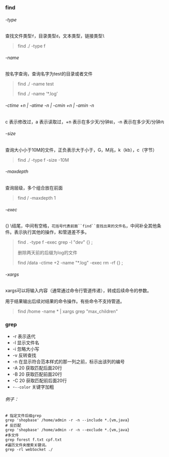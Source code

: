 ### find

###### -type

查找文件类型`f`，目录类型`d`，文本类型，链接类型`l`

> find ./ -type f

###### -name

按名字查询，查询名字为test的目录或者文件

> find ./ -name test
>
> find ./ -name ‘*.log’

###### -ctime +n | -atime -n | -cmin +n | -amin -n

c 表示修改过，a 表示读取过，+n 表示在多少天/分钟`前`，-n 表示在多少天/分钟`内`

###### -size

查询大小小于10M的文件，正负表示大于小于，G，M兆，k（kb），c（字节）

> find ./ -type f -size -10M

###### -maxdepth

查询层级，多个组合放在前面

> find / -maxdepth 1

######  -exec   

{} \结尾，中间有空格，`花括号代表前面``find``查找出来的文件名`，中间补全其他条件。表示执行其他的操作，和管道差不多。

> find . -type f -exec grep -l "dev" {} \;
>
> 删除两天前的后缀为log的文件
>
> find /data -ctime +2 -name "\*.log" -exec rm -rf {} \;

######  -xargs  

xargs可以将输入内容（通常通过命令行管道传递），转成后续命令的参数。

用于结果输出后续对结果的命令操作。有些命令不支持管道。

> find /home -name * | xargs grep "max_children"
>

### grep

- -r  表示迭代
- -l  显示文件名
- -i  忽略大小写
- -v 反转查找
- -n 在显示符合范本样式的那一列之前，标示出该列的编号
- -A 20 获取匹配后面20行
- -B 20 获取匹配前面20行
- -C 20 获取匹配前后面20行
- -`--color` 关键字加粗

###### 例子：

```shell
# 指定文件后缀grep
grep 'shopbase' /home/admin -r -n --include *.{vm,java}
# 反匹配
grep 'shopbase' /home/admin -r -n --exclude *.{vm,java}
#多文件
grep forest f.txt cpf.txt
#遍历文件夹搜索关键词。
grep -rl webSocket ./ 
```





